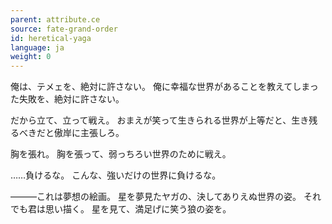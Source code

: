 ```yaml
---
parent: attribute.ce
source: fate-grand-order
id: heretical-yaga
language: ja
weight: 0
---
```


俺は、テメェを、絶対に許さない。
俺に幸福な世界があることを教えてしまった失敗を、絶対に許さない。

だから立て、立って戦え。
おまえが笑って生きられる世界が上等だと、生き残るべきだと傲岸に主張しろ。

胸を張れ。
胸を張って、弱っちろい世界のために戦え。

……負けるな。
こんな、強いだけの世界に負けるな。

―――これは夢想の絵画。
星を夢見たヤガの、決してありえぬ世界の姿。
それでも君は思い描く。
星を見て、満足げに笑う狼の姿を。
